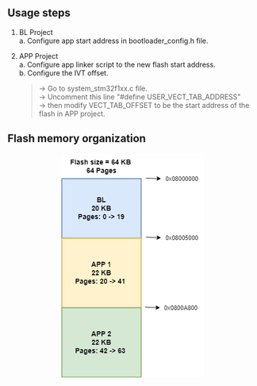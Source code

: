## Usage steps
1. BL Project<br>
    a. Configure app start address in bootloader_config.h file.<br>

2. APP Project<br>
    a. Configure app linker script to the new flash start address.<br>
    b. Configure the IVT offset.<br>
    >-> Go to system_stm32f1xx.c file.<br>
    >-> Uncomment this line "#define USER_VECT_TAB_ADDRESS"<br>
    >-> then modify VECT_TAB_OFFSET to be the start address of the flash in APP project.<br>

## Flash memory organization
<p align="center">
  <img src="https://github.com/Michael-Adel96/stm32f103-custom-bootloader/blob/basic_func_BL/Flash%20organization/Flash%20organization.drawio.png" alt="Flash memory organization">
</p>
